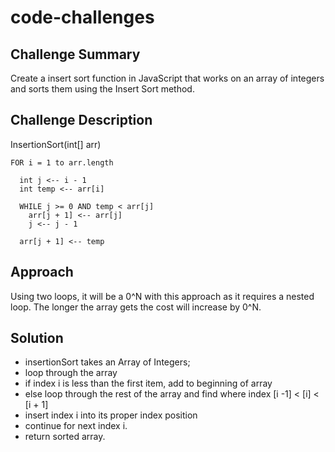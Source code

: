 # code-challenges


## Challenge Summary
Create a insert sort function in JavaScript that works on an array of integers and sorts them using the Insert Sort method.


## Challenge Description
  InsertionSort(int[] arr)
  
    FOR i = 1 to arr.length
    
      int j <-- i - 1
      int temp <-- arr[i]
      
      WHILE j >= 0 AND temp < arr[j]
        arr[j + 1] <-- arr[j]
        j <-- j - 1
        
      arr[j + 1] <-- temp

## Approach 
Using two loops, it will be a 0^N with this approach as it requires a nested loop.
The longer the array gets the cost will increase by 0^N.


## Solution
* insertionSort takes an Array of Integers;
* loop through the array 
* if index i is less than the first item, add to beginning of array
* else loop through the rest of the array and find where index [i -1] < [i] < [i + 1]
* insert index i into its proper index position
* continue for next index i.
* return sorted array.


